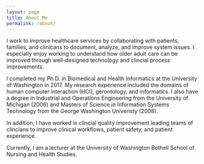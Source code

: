 ```yaml
---
layout: page
title: About Me
permalink: /about/
---
```

<p>
I work to improve healthcare services by collaborating with patients, families, and clinicans to document, analyze, and improve system issues. I especially enjoy working to understand how older adult care can be improved through well-designed technology and clincial process improvements.
</p>
<p>
I completed my Ph.D. in Biomedical and Health Informatics at the University of Washington in 2017. My research experience included the domains of human computer interaction (HCI), gerontology, and informatics. I also have a degree in Industrial and Operations Engineering from the University of Michigan (2006) and Masters of Science in Information Systems Technology from the George Washington Univeristy (2008).
</p>
<p> 
In addition, I have worked in clincial quality improvement leading teams of clincians to improve clinical workflows, patient safety, and patient experience. 
  </p>
  <p>
  Currently, I am a lecturer at the University of Washington Bothell School of Nursing and Health Studies.
